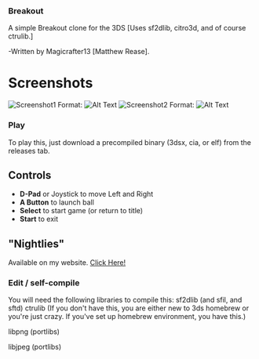 ### Breakout
A simple Breakout clone for the 3DS [Uses sf2dlib, citro3d, and of course ctrulib.]

-Written by Magicrafter13 [Matthew Rease].

# Screenshots
![Screenshot1](http://oldforgeinn.ddns.net/Images/Breakout/BreakoutLeft.png)
Format: ![Alt Text](url)
![Screenshot2](http://oldforgeinn.ddns.net/Images/Breakout/BreakoutRight.png)
Format: ![Alt Text](url)

### Play
To play this, just download a precompiled binary (3dsx, cia, or elf) from the releases tab.

## Controls
* __D-Pad__ or Joystick to move Left and Right
* __A Button__ to launch ball
* __Select__ to start game (or return to title)
* __Start__ to exit

## "Nightlies"
Available on my website. [Click Here!](http://oldforgeinn.ddns.net/Games/?game=Breakout)

### Edit / self-compile
You will need the following libraries to compile this:
sf2dlib (and sfil, and sftd)
ctrulib (If you don't have this, you are either new to 3ds homebrew or you're just crazy.
    If you've set up homebrew environment, you have this.)

libpng (portlibs)

libjpeg (portlibs)
